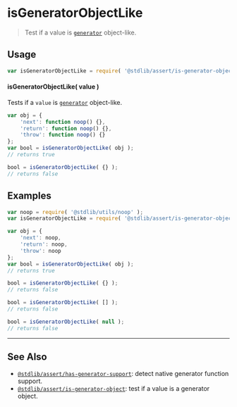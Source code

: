 <!--

@license Apache-2.0

Copyright (c) 2018 The Stdlib Authors.

Licensed under the Apache License, Version 2.0 (the "License");
you may not use this file except in compliance with the License.
You may obtain a copy of the License at

   http://www.apache.org/licenses/LICENSE-2.0

Unless required by applicable law or agreed to in writing, software
distributed under the License is distributed on an "AS IS" BASIS,
WITHOUT WARRANTIES OR CONDITIONS OF ANY KIND, either express or implied.
See the License for the specific language governing permissions and
limitations under the License.

-->

# isGeneratorObjectLike

> Test if a value is [`generator`][mdn-generator-object] object-like.

<section class="usage">

## Usage

```javascript
var isGeneratorObjectLike = require( '@stdlib/assert/is-generator-object-like' );
```

#### isGeneratorObjectLike( value )

Tests if a `value` is [`generator`][mdn-generator-object] object-like.

<!-- eslint-disable no-restricted-syntax, no-empty-function -->

```javascript
var obj = {
    'next': function noop() {},
    'return': function noop() {},
    'throw': function noop() {}
};
var bool = isGeneratorObjectLike( obj );
// returns true

bool = isGeneratorObjectLike( {} );
// returns false
```

</section>

<!-- /.usage -->

<section class="examples">

## Examples

<!-- eslint no-undef: "error" -->

```javascript
var noop = require( '@stdlib/utils/noop' );
var isGeneratorObjectLike = require( '@stdlib/assert/is-generator-object-like' );

var obj = {
    'next': noop,
    'return': noop,
    'throw': noop
};
var bool = isGeneratorObjectLike( obj );
// returns true

bool = isGeneratorObjectLike( {} );
// returns false

bool = isGeneratorObjectLike( [] );
// returns false

bool = isGeneratorObjectLike( null );
// returns false
```

</section>

<!-- /.examples -->

<!-- Section for related `stdlib` packages. Do not manually edit this section, as it is automatically populated. -->

<section class="related">

* * *

## See Also

-   <span class="package-name">[`@stdlib/assert/has-generator-support`][@stdlib/assert/has-generator-support]</span><span class="delimiter">: </span><span class="description">detect native generator function support.</span>
-   <span class="package-name">[`@stdlib/assert/is-generator-object`][@stdlib/assert/is-generator-object]</span><span class="delimiter">: </span><span class="description">test if a value is a generator object.</span>

</section>

<!-- /.related -->

<!-- Section for all links. Make sure to keep an empty line after the `section` element and another before the `/section` close. -->

<section class="links">

[mdn-generator-object]: https://developer.mozilla.org/de/docs/Web/JavaScript/Reference/Global_Objects/Generator

<!-- <related-links> -->

[@stdlib/assert/has-generator-support]: https://github.com/stdlib-js/stdlib/tree/develop/lib/node_modules/%40stdlib/assert/has-generator-support

[@stdlib/assert/is-generator-object]: https://github.com/stdlib-js/stdlib/tree/develop/lib/node_modules/%40stdlib/assert/is-generator-object

<!-- </related-links> -->

</section>

<!-- /.links -->
